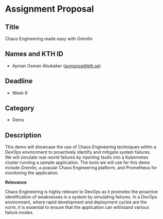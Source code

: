 # Assignment Proposal

## Title

Chaos Engineering made easy with Gremlin

## Names and KTH ID

 - Ayman Osman Abubaker (aymanoa@kth.se)

## Deadline

- Week 9

## Category

- Demo

## Description
This demo will showcase the use of Chaos Engineering techniques within a DevOps environment to proactively identify and mitigate system failures. 
We will simulate real-world failures by injecting faults into a Kubernetes cluster running a sample application. 
The tools we will use for this demo include Gremlin, a popular Chaos Engineering platform, and Prometheus for monitoring the application.

**Relevance**

Chaos Engineering is highly relevant to DevOps as it promotes the proactive identification of weaknesses in a system by simulating failures. 
In a DevOps environment, where rapid development and deployment cycles are the norm, it is essential to ensure that the application can withstand various failure modes.
